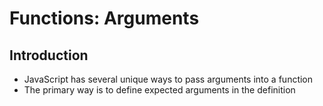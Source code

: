 # Functions: Arguments
## Introduction

* JavaScript has several unique ways to pass arguments into a function
* The primary way is to define expected arguments in the definition